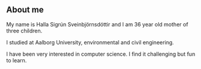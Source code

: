 ## About me

My name is Halla Sigrún Sveinbjörnsdóttir and I am 36 year old mother of three children. 

I studied at Aalborg University, environmental and civil engineering. 


I have been very interested in computer science. I find it challenging but fun to learn. 